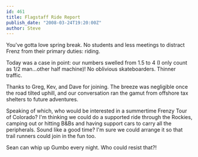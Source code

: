 ```yaml
---
id: 461
title: Flagstaff Ride Report
publish_date: "2008-03-24T19:20:00Z"
author: Steve
---
```

You've gotta love spring break. No students and less meetings to distract Frenz from their primary duties: riding.

Today was a case in point: our numbers swelled from 1.5 to 4 (I only count as 1/2 man...other half machine)! No oblivious skateboarders. Thinner traffic.

Thanks to Greg, Kev, and Dave for joining. The breeze was negligible once the road tilted uphill, and our conversation ran the gamut from offshore tax shelters to future adventures.

Speaking of which, who would be interested in a summertime Frenzy Tour of Colorado? I'm thinking we could do a supported ride through the Rockies, camping out or hitting B&Bs and having support cars to carry all the peripherals. Sound like a good time? I'm sure we could arrange it so that trail runners could join in the fun too.

Sean can whip up Gumbo every night. Who could resist that?!
